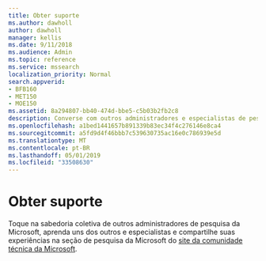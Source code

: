 ```yaml
---
title: Obter suporte
ms.author: dawholl
author: dawholl
manager: kellis
ms.date: 9/11/2018
ms.audience: Admin
ms.topic: reference
ms.service: mssearch
localization_priority: Normal
search.appverid:
- BFB160
- MET150
- MOE150
ms.assetid: 8a294807-bb40-474d-bbe5-c5b03b2fb2c8
description: Converse com outros administradores e especialistas de pesquisa da Microsoft na comunidade técnica
ms.openlocfilehash: a1bed1441657b891339b83ec34f4c276146e8ca4
ms.sourcegitcommit: a5fd9d4f46bbb7c539630735ac16e0c786939e5d
ms.translationtype: MT
ms.contentlocale: pt-BR
ms.lasthandoff: 05/01/2019
ms.locfileid: "33508630"
---
```

# <a name="get-support"></a>Obter suporte

Toque na sabedoria coletiva de outros administradores de pesquisa da Microsoft, aprenda uns dos outros e especialistas e compartilhe suas experiências na seção de pesquisa da Microsoft do [site da comunidade técnica da Microsoft](https://techcommunity.microsoft.com/t5/Microsoft-Search/ct-p/MicrosoftSearch).

  

